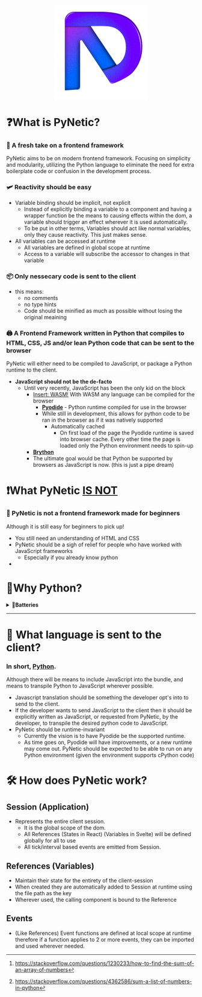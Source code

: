 <p align="center">
  <a href="https://github.com/Jabbey92/pynetic">
    <img height="250" src="assets/icon.png">
  </a>
</p>

# ❓What is PyNetic?
### 🍃 A fresh take on a frontend framework
PyNetic aims to be on modern frontend framework. Focusing on simplicity and modularity, utilizing the Python language to eliminate the need for extra boilerplate code or confusion in the development process.

### 🛩️ Reactivity should be easy
  - Variable binding should be implicit, not explicit
     - Instead of explicitly binding a variable to a component and having a wrapper function be the means to causing effects within the dom, a variable should trigger an effect wherever it is used automatically. 
     - To be put in other terms, Variables should act like normal variables, only they cause reactivity. This just makes sense.
  - All variables can be accessed at runtime
    - All variables are defined in global scope at runtime
    - Access to a variable will subscribe the accessor to changes in that variable
### 📦 Only nessecary code is sent to the client
  - this means:
    -  no comments
    -  no type hints
    -  Code should be minified as much as possible without losing the original meaining
### 🖨️ A Frontend Framework written in Python that compiles to HTML, CSS, JS and/or lean Python code that can be sent to the browser
PyNetic will either need to be compiled to JavaScript, or package a Python runtime to the client.
  - <b>JavaScript should not be the de-facto</b>
    - Until very recently, JavaScript has been the only kid on the block
      - <ins>Insert: WASM!</ins> With WASM any language can be compiled for the browser
        - <ins>**[Pyodide](https://pyodide.org/en/stable/)**</ins> - Python runtime compiled for use in the browser
        - While still in development, this allows for python code to be ran in the browser as if it was natively supported
          - Automatically cached
            - On first load of the page the Pyodide runtime is saved into browser cache. Every other time the page is loaded only the Python environment needs to spin-up
      - <ins>**[Brython]()**</ins>
      - The ultimate goal would be that Python be supported by browsers as JavaScript is now. (this is just a pipe dream)

# ❗What PyNetic <ins>IS NOT</ins>
### 🍼 PyNetic is not a frontend framework made for beginners
Although it is still easy for beginners to pick up!
- You still need an understanding of HTML and CSS
- PyNetic should be a sigh of relief for people who have worked with JavaScript frameworks
  -  Especially if you already know python
-  

# 🤷Why Python?
<details>
<summary>
🔋<b>Batteries</b>
</summary>

Javascript is a great tool, but it is not *"batteries-included"*.

*Batteries being standard functions or implementations of common functions that are already built into the language itself*

<ins>Consider the following:</ins>
> You have an iterable or array of numbers that you want to get the sum of:
### Summing in JavaScript,
You would need to implement this yourself.
Starting off, just a search for "js sum array" in the browser gives many different implementations of this.
The top rated answer (at the time of writing this) looks as follows:
```js
const sum = nums.reduce((partialSum, a) => partialSum + a, 0);
```
<sup>Reference [^1]</sup>

This can cause confusion, as one frameworks or one developer's way of summing an array can easily be
completely different from another's.

### Summing in Python,
This functionality is already builtin to the language as part of the standard library.
Therefore, the code for producing the sum of an array (`list` in python) is already done for you.
There is no need to lookup how something as trivial as a sum of an array is performed because it's already
documented in the python documentation and will always produce the same output
```py
sum(nums)
```
<sup>Reference [^2]</sup>

This means you as the developer do not need to send to the client your code to the client 
because it's already done for you.
</details>

---
# 🔀 What language is sent to the client?
### In short, <ins>Python</ins>. 
Although there will be means to include JavaScript into the bundle, and means to transpile Python to JavaScript wherever possible.
- Javascript translation should be something the developer opt's into to send to the client.
- If the developer wants to send JavaScript to the client then it should be explicitly written as JavaScript, or requested from PyNetic, by the developer, to transpile the desired python code to JavaScript.
- PyNetic should be runtime-invariant
    - Currently the vision is to have Pyodide be the supported runtime.
    - As time goes on, Pyodide will have improvements, or a new runtime may come out. PyNetic should be expected to be able to run on any Python environment (given the environment supports cPython code)

# 🛠️ ️How does PyNetic work?

## Session (Application)
- Represents the entire client session.
  - It is the global scope of the dom.
  - All References (States in React) (Variables in Svelte) will be defined globally for all to use
  - All tick/interval based events are emitted from Session.

## References (Variables)
- Maintain their state for the entirety of the client-session
- When created they are automatically added to Session at runtime
using the file path as the key
- Wherever used, the calling component is bound to the Reference

## Events
- (Like References) Event functions are defined at local scope at runtime therefore if a function applies to 2 or more events, they can be imported and used wherever needed.

[^1]: https://stackoverflow.com/questions/1230233/how-to-find-the-sum-of-an-array-of-numbers
[^2]: https://stackoverflow.com/questions/4362586/sum-a-list-of-numbers-in-python